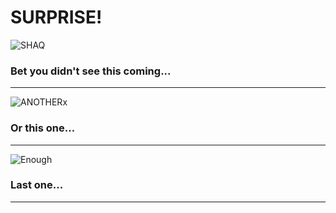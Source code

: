 # SURPRISE!

![SHAQ](https://i.imgur.com/NGmApWE.jpg)

### Bet you didn't see this coming...
***

![ANOTHER](https://i.imgur.com/6BoJWbb.jpg)x

### Or this one...
***

![Enough](https://i.imgur.com/HblRQOD.png)

### Last one...
***